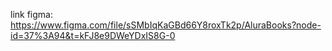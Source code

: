 link figma: https://www.figma.com/file/sSMbIqKaGBd66Y8roxTk2p/AluraBooks?node-id=37%3A94&t=kFJ8e9DWeYDxIS8G-0

